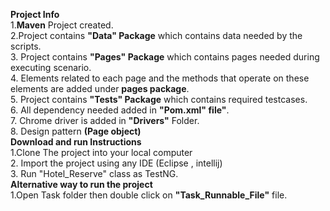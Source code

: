 **Project Info**<br />
1.**Maven** Project created.<br />
2.Project contains  **"Data" Package** which contains data needed by the scripts.<br />
3. Project contains **"Pages" Package** which contains pages needed during executing scenario.<br />
4. Elements related to each page and the methods that operate on these elements are added under **pages package**.<br />
5. Project contains **"Tests" Package** which contains required testcases.<br />
6. All dependency needed added in **"Pom.xml" file"**.<br />
7. Chrome driver is added in **"Drivers"** Folder.<br />
8. Design pattern **(Page object)** <br />
**Download and run Instructions**<br />
1.Clone The project into your local computer<br />
2. Import the project using any IDE (Eclipse , intellij)<br />
3. Run "Hotel_Reserve" class as TestNG.<br />
**Alternative way to run the project**<br />
1.Open Task folder then double click on **"Task_Runnable_File"** file.<br />



